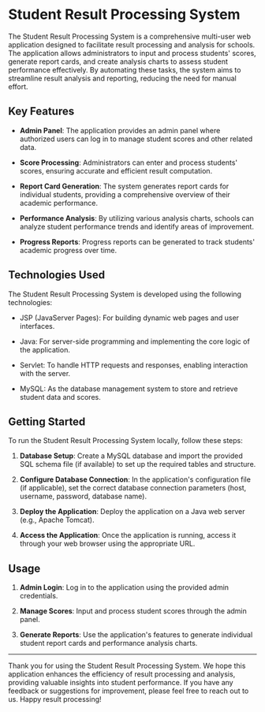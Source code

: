 # Student Result Processing System

The Student Result Processing System is a comprehensive multi-user web application designed to facilitate result processing and analysis for schools. The application allows administrators to input and process students' scores, generate report cards, and create analysis charts to assess student performance effectively. By automating these tasks, the system aims to streamline result analysis and reporting, reducing the need for manual effort.

## Key Features

- **Admin Panel**: The application provides an admin panel where authorized users can log in to manage student scores and other related data.

- **Score Processing**: Administrators can enter and process students' scores, ensuring accurate and efficient result computation.

- **Report Card Generation**: The system generates report cards for individual students, providing a comprehensive overview of their academic performance.

- **Performance Analysis**: By utilizing various analysis charts, schools can analyze student performance trends and identify areas of improvement.

- **Progress Reports**: Progress reports can be generated to track students' academic progress over time.

## Technologies Used

The Student Result Processing System is developed using the following technologies:

- JSP (JavaServer Pages): For building dynamic web pages and user interfaces.

- Java: For server-side programming and implementing the core logic of the application.

- Servlet: To handle HTTP requests and responses, enabling interaction with the server.

- MySQL: As the database management system to store and retrieve student data and scores.

## Getting Started

To run the Student Result Processing System locally, follow these steps:

1. **Database Setup**: Create a MySQL database and import the provided SQL schema file (if available) to set up the required tables and structure.

2. **Configure Database Connection**: In the application's configuration file (if applicable), set the correct database connection parameters (host, username, password, database name).

3. **Deploy the Application**: Deploy the application on a Java web server (e.g., Apache Tomcat).

4. **Access the Application**: Once the application is running, access it through your web browser using the appropriate URL.

## Usage

1. **Admin Login**: Log in to the application using the provided admin credentials.

2. **Manage Scores**: Input and process student scores through the admin panel.

3. **Generate Reports**: Use the application's features to generate individual student report cards and performance analysis charts.

---

Thank you for using the Student Result Processing System. We hope this application enhances the efficiency of result processing and analysis, providing valuable insights into student performance. If you have any feedback or suggestions for improvement, please feel free to reach out to us. Happy result processing!
